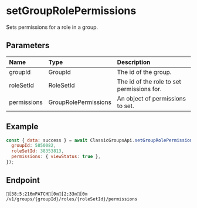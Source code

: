 
# setGroupRolePermissions
Sets permissions for a role in a group.


## Parameters
| Name        | Type                 | Description                                |
| :---------- | :------------------- | :----------------------------------------- |
| groupId     | GroupId              | The id of the group.                       |
| roleSetId   | RoleSetId            | The id of the role to set permissions for. |
| permissions | GroupRolePermissions | An object of permissions to set.           |



## Example
```js copy showLineNumbers
const { data: success } = await ClassicGroupsApi.setGroupRolePermissions({
  groupId: 5850082,
  roleSetId: 38353813,
  permissions: { viewStatus: true },
}); 
```

## Endpoint
```ansi
[38;5;216mPATCH[0m[2;33m[0m /v1/groups/{groupId}/roles/{roleSetId}/permissions
```
  